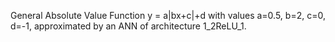 General Absolute Value Function y = a|bx+c|+d with values a=0.5, b=2, c=0, d=-1, approximated by an ANN of architecture 1_2ReLU_1.
